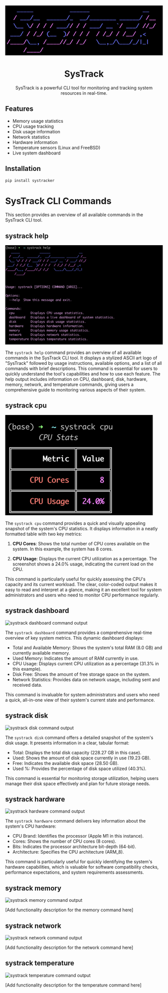 <p align="center">
  <img src="images/main.png" alt="alt text">
</p>

<h1 align="center">SysTrack</h1>

<p align='center'>SysTrack is a powerful CLI tool for monitoring and tracking system resources in real-time.</p>

## Features

- Memory usage statistics
- CPU usage tracking
- Disk usage information
- Network statistics
- Hardware information
- Temperature sensors (Linux and FreeBSD)
- Live system dashboard

## Installation

```bash
pip install systracker
```

# SysTrack CLI Commands

This section provides an overview of all available commands in the SysTrack CLI tool.

## systrack help

![systrack help command output](images/systrack_help.png)

The `systrack help` command provides an overview of all available commands in the SysTrack CLI tool. It displays a stylized ASCII art logo of "SysTrack" followed by usage instructions, available options, and a list of all commands with brief descriptions. This command is essential for users to quickly understand the tool's capabilities and how to use each feature. The help output includes information on CPU, dashboard, disk, hardware, memory, network, and temperature commands, giving users a comprehensive guide to monitoring various aspects of their system.

## systrack cpu

![systrack cpu command output](images/systrack_cpu.png)

The `systrack cpu` command provides a quick and visually appealing snapshot of the system's CPU statistics. It displays information in a neatly formatted table with two key metrics:

1. **CPU Cores**: Shows the total number of CPU cores available on the system. In this example, the system has 8 cores.

2. **CPU Usage**: Displays the current CPU utilization as a percentage. The screenshot shows a 24.0% usage, indicating the current load on the CPU.

This command is particularly useful for quickly assessing the CPU's capacity and its current workload. The clear, color-coded output makes it easy to read and interpret at a glance, making it an excellent tool for system administrators and users who need to monitor CPU performance regularly.

## systrack dashboard

![systrack dashboard command output](path_to_systrack_dashboard_screenshot.png)

The `systrack dashboard` command provides a comprehensive real-time overview of key system metrics. This dynamic dashboard displays:

- Total and Available Memory: Shows the system's total RAM (8.0 GB) and currently available memory.
- Used Memory: Indicates the amount of RAM currently in use.
- CPU Usage: Displays current CPU utilization as a percentage (31.3% in this example).
- Disk Free: Shows the amount of free storage space on the system.
- Network Statistics: Provides data on network usage, including sent and received data.

This command is invaluable for system administrators and users who need a quick, all-in-one view of their system's current state and performance.

## systrack disk

![systrack disk command output](path_to_systrack_disk_screenshot.png)

The `systrack disk` command offers a detailed snapshot of the system's disk usage. It presents information in a clear, tabular format:

- Total: Displays the total disk capacity (228.27 GB in this case).
- Used: Shows the amount of disk space currently in use (19.23 GB).
- Free: Indicates the available disk space (28.50 GB).
- Used %: Provides the percentage of disk space utilized (40.3%).

This command is essential for monitoring storage utilization, helping users manage their disk space effectively and plan for future storage needs.

## systrack hardware

![systrack hardware command output](path_to_systrack_hardware_screenshot.png)

The `systrack hardware` command delivers key information about the system's CPU hardware:

- CPU Brand: Identifies the processor (Apple M1 in this instance).
- Cores: Shows the number of CPU cores (8 cores).
- Bits: Indicates the processor architecture bit-depth (64-bit).
- Architecture: Specifies the CPU architecture (ARM_8).

This command is particularly useful for quickly identifying the system's hardware capabilities, which is valuable for software compatibility checks, performance expectations, and system requirements assessments.

## systrack memory

![systrack memory command output](path_to_systrack_memory_screenshot.png)

[Add functionality description for the memory command here]

## systrack network

![systrack network command output](path_to_systrack_network_screenshot.png)

[Add functionality description for the network command here]

## systrack temperature

![systrack temperature command output](path_to_systrack_temperature_screenshot.png)

[Add functionality description for the temperature command here]